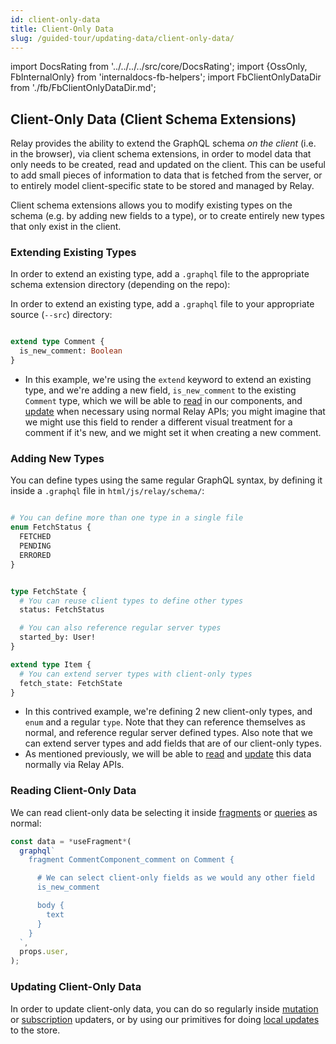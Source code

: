 ```yaml
---
id: client-only-data
title: Client-Only Data
slug: /guided-tour/updating-data/client-only-data/
---
```


import DocsRating from '../../../../src/core/DocsRating';
import {OssOnly, FbInternalOnly} from 'internaldocs-fb-helpers';
import FbClientOnlyDataDir from './fb/FbClientOnlyDataDir.md';

## Client-Only Data (Client Schema Extensions)

Relay provides the ability to extend the GraphQL schema *on the client* (i.e. in the browser), via client schema extensions, in order to model data that only needs to be created, read and updated on the client. This can be useful to add small pieces of information to data that is fetched from the server, or to entirely model client-specific state to be stored and managed by Relay.

Client schema extensions allows you to modify existing types on the schema (e.g. by adding new fields to a type), or to create entirely new types that only exist in the client.


### Extending Existing Types

<FbInternalOnly>

In order to extend an existing type, add a `.graphql` file to the appropriate schema extension directory (depending on the repo):

</FbInternalOnly>

<OssOnly>

In order to extend an existing type, add a `.graphql` file to your appropriate source (`--src`) directory:

</OssOnly>


```graphql

extend type Comment {
  is_new_comment: Boolean
}
```

<FbInternalOnly>

  <FbClientOnlyDataDir />

</FbInternalOnly>

<OssOnly>

* In this example, we're using the `extend` keyword to extend an existing type, and we're adding a new field, `is_new_comment` to the existing `Comment` type, which we will be able to [read](#reading-client-only-data) in our components, and [update](#updating-client-only-data) when necessary using normal Relay APIs; you might imagine that we might use this field to render a different visual treatment for a comment if it's new, and we might set it when creating a new comment.

</OssOnly>

### Adding New Types

You can define types using the same regular GraphQL syntax, by defining it inside a `.graphql` file in  `html/js/relay/schema/`:


```graphql

# You can define more than one type in a single file
enum FetchStatus {
  FETCHED
  PENDING
  ERRORED
}


type FetchState {
  # You can reuse client types to define other types
  status: FetchStatus

  # You can also reference regular server types
  started_by: User!
}

extend type Item {
  # You can extend server types with client-only types
  fetch_state: FetchState
}

```

* In this contrived example, we're defining 2 new client-only types, and `enum` and a regular `type`. Note that they can reference themselves as normal, and reference regular server defined types. Also note that we can extend server types and add fields that are of our client-only types.
* As mentioned previously, we will be able to [read](#reading-client-only-data) and [update](#updating-client-only-data) this data normally via Relay APIs.



### Reading Client-Only Data

We can read client-only data be selecting it inside [fragments](../../rendering/fragments/) or [queries](../../rendering/queries/) as normal:

```js
const data = *useFragment*(
  graphql`
    fragment CommentComponent_comment on Comment {

      # We can select client-only fields as we would any other field
      is_new_comment

      body {
        text
      }
    }
  `,
  props.user,
);
```



### Updating Client-Only Data

In order to update client-only data, you can do so regularly inside [mutation](../graphql-mutations/) or [subscription](../graphql-subscriptions/) updaters, or by using our primitives for doing [local updates](../local-data-updates/) to the store.


<DocsRating />
